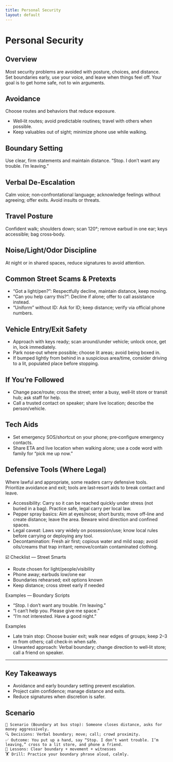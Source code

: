 ```yaml
---
title: Personal Security
layout: default
---
```


# Personal Security

## Overview
Most security problems are avoided with posture, choices, and distance. Set boundaries early, use your voice, and leave when things feel off. Your goal is to get home safe, not to win arguments.

## Avoidance
Choose routes and behaviors that reduce exposure.

- Well‑lit routes; avoid predictable routines; travel with others when possible.
- Keep valuables out of sight; minimize phone use while walking.

## Boundary Setting
Use clear, firm statements and maintain distance. “Stop. I don’t want any trouble. I’m leaving.”

## Verbal De-Escalation
Calm voice; non‑confrontational language; acknowledge feelings without agreeing; offer exits. Avoid insults or threats.

## Travel Posture
Confident walk; shoulders down; scan 120°; remove earbud in one ear; keys accessible; bag cross‑body.

## Noise/Light/Odor Discipline
At night or in shared spaces, reduce signatures to avoid attention.

## Common Street Scams & Pretexts
- “Got a light/pen?”: Respectfully decline, maintain distance, keep moving.
- “Can you help carry this?”: Decline if alone; offer to call assistance instead.
- “Uniform” without ID: Ask for ID; keep distance; verify via official phone numbers.

## Vehicle Entry/Exit Safety
- Approach with keys ready; scan around/under vehicle; unlock once, get in, lock immediately.
- Park nose‑out where possible; choose lit areas; avoid being boxed in.
- If bumped lightly from behind in a suspicious area/time, consider driving to a lit, populated place before stopping.

## If You’re Followed
- Change pace/route; cross the street; enter a busy, well‑lit store or transit hub; ask staff for help.
- Call a trusted contact on speaker; share live location; describe the person/vehicle.

## Tech Aids
- Set emergency SOS/shortcut on your phone; pre‑configure emergency contacts.
- Share ETA and live location when walking alone; use a code word with family for “pick me up now.”

## Defensive Tools (Where Legal)
Where lawful and appropriate, some readers carry defensive tools. Prioritize avoidance and exit; tools are last‑resort aids to break contact and leave.

- Accessibility: Carry so it can be reached quickly under stress (not buried in a bag). Practice safe, legal carry per local law.
- Pepper spray basics: Aim at eyes/nose; short bursts; move off‑line and create distance; leave the area. Beware wind direction and confined spaces.
- Legal caveat: Laws vary widely on possession/use; know local rules before carrying or deploying any tool.
- Decontamination: Fresh air first; copious water and mild soap; avoid oils/creams that trap irritant; remove/contain contaminated clothing.

☑️ Checklist — Street Smarts
- Route chosen for light/people/visibility
- Phone away; earbuds low/one ear
- Boundaries rehearsed; exit options known
- Keep distance; cross street early if needed

Examples — Boundary Scripts
- “Stop. I don’t want any trouble. I’m leaving.”
- “I can’t help you. Please give me space.”
- “I’m not interested. Have a good night.”

Examples
- Late train stop: Choose busier exit; walk near edges of groups; keep 2–3 m from others; call check‑in when safe.
- Unwanted approach: Verbal boundary; change direction to well‑lit store; call a friend on speaker.

---

## Key Takeaways
- Avoidance and early boundary setting prevent escalation.
- Project calm confidence; manage distance and exits.
- Reduce signatures when discretion is safer.

## Scenario

```
🧭 Scenario (Boundary at bus stop): Someone closes distance, asks for money aggressively.
🔍 Decisions: Verbal boundary; move; call; crowd proximity.
✅ Outcome: You put up a hand, say “Stop. I don’t want trouble. I’m leaving,” cross to a lit store, and phone a friend.
🧠 Lessons: Clear boundary + movement + witnesses
🏋️ Drill: Practice your boundary phrase aloud, calmly.
```
